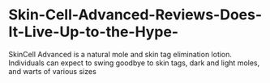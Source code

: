# Skin-Cell-Advanced-Reviews-Does-It-Live-Up-to-the-Hype-
SkinCell Advanced is a natural mole and skin tag elimination lotion. Individuals can expect to swing goodbye to skin tags, dark and light moles, and warts of various sizes
